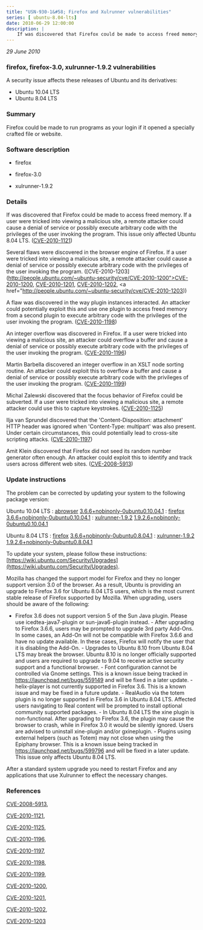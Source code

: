 ```yaml
---
title: "USN-930-1&#58; Firefox and Xulrunner vulnerabilities"
series: [ ubuntu-8.04-lts]
date: 2010-06-29 12:00:00
description: |
    If was discovered that Firefox could be made to access freed memory. If a user were tricked into viewing a malicious site, a remote attacker could cause a denial of service or possibly execute arbitrary code with the privileges of the user invoking the program. This issue only affected Ubuntu 8.04 LTS. ([CVE-2010-1121](http://people.ubuntu.com/~ubuntu-security/cve/CVE-2010-1121))
--- 
```

 
 

*29 June 2010*

### firefox, firefox-3.0, xulrunner-1.9.2 vulnerabilities

A security issue affects these releases of Ubuntu and its derivatives:

* Ubuntu 10.04 LTS
* Ubuntu 8.04 LTS

### Summary

Firefox could be made to run programs as your login if it opened a specially crafted file or website.

### Software description

* firefox 

* firefox-3.0 

* xulrunner-1.9.2 

### Details

If was discovered that Firefox could be made to access freed memory. If a user were tricked into viewing a malicious site, a remote attacker could cause a denial of service or possibly execute arbitrary code with the privileges of the user invoking the program. This issue only affected Ubuntu 8.04 LTS. ([CVE-2010-1121](http://people.ubuntu.com/~ubuntu-security/cve/CVE-2010-1121))

Several flaws were discovered in the browser engine of Firefox. If a user were tricked into viewing a malicious site, a remote attacker could cause a denial of service or possibly execute arbitrary code with the privileges of the user invoking the program. ([CVE-2010-1203](http://people.ubuntu.com/~ubuntu-security/cve/CVE-2010-1200">CVE-2010-1200</a>, <a href="http://people.ubuntu.com/~ubuntu-security/cve/CVE-2010-1201">CVE-2010-1201</a>, <a href="http://people.ubuntu.com/~ubuntu-security/cve/CVE-2010-1202">CVE-2010-1202</a>, <a href="http://people.ubuntu.com/~ubuntu-security/cve/CVE-2010-1203))

A flaw was discovered in the way plugin instances interacted. An attacker could potentially exploit this and use one plugin to access freed memory from a second plugin to execute arbitrary code with the privileges of the user invoking the program. ([CVE-2010-1198](http://people.ubuntu.com/~ubuntu-security/cve/CVE-2010-1198))

An integer overflow was discovered in Firefox. If a user were tricked into viewing a malicious site, an attacker could overflow a buffer and cause a denial of service or possibly execute arbitrary code with the privileges of the user invoking the program. ([CVE-2010-1196](http://people.ubuntu.com/~ubuntu-security/cve/CVE-2010-1196))

Martin Barbella discovered an integer overflow in an XSLT node sorting routine. An attacker could exploit this to overflow a buffer and cause a denial of service or possibly execute arbitrary code with the privileges of the user invoking the program. ([CVE-2010-1199](http://people.ubuntu.com/~ubuntu-security/cve/CVE-2010-1199))

Michal Zalewski discovered that the focus behavior of Firefox could be subverted. If a user were tricked into viewing a malicious site, a remote attacker could use this to capture keystrokes. ([CVE-2010-1125](http://people.ubuntu.com/~ubuntu-security/cve/CVE-2010-1125))

Ilja van Sprundel discovered that the &#39;Content-Disposition: attachment&#39; HTTP header was ignored when &#39;Content-Type: multipart&#39; was also present. Under certain circumstances, this could potentially lead to cross-site scripting attacks. ([CVE-2010-1197](http://people.ubuntu.com/~ubuntu-security/cve/CVE-2010-1197))

Amit Klein discovered that Firefox did not seed its random number generator often enough. An attacker could exploit this to identify and track users across different web sites. ([CVE-2008-5913](http://people.ubuntu.com/~ubuntu-security/cve/CVE-2008-5913)) 

### Update instructions

The problem can be corrected by updating your system to the following package version:

Ubuntu 10.04 LTS
 : [abrowser](https://launchpad.net/ubuntu/+source/firefox) <span> [3.6.6+nobinonly-0ubuntu0.10.04.1](https://launchpad.net/ubuntu/+source/firefox/3.6.6+nobinonly-0ubuntu0.10.04.1) </span> 
 : [firefox](https://launchpad.net/ubuntu/+source/firefox) <span> [3.6.6+nobinonly-0ubuntu0.10.04.1](https://launchpad.net/ubuntu/+source/firefox/3.6.6+nobinonly-0ubuntu0.10.04.1) </span> 
 : [xulrunner-1.9.2](https://launchpad.net/ubuntu/+source/xulrunner-1.9.2) <span> [1.9.2.6+nobinonly-0ubuntu0.10.04.1](https://launchpad.net/ubuntu/+source/xulrunner-1.9.2/1.9.2.6+nobinonly-0ubuntu0.10.04.1) </span> 

Ubuntu 8.04 LTS
 : [firefox](https://launchpad.net/ubuntu/+source/firefox-3.0) <span> [3.6.6+nobinonly-0ubuntu0.8.04.1](https://launchpad.net/ubuntu/+source/firefox-3.0/3.6.6+nobinonly-0ubuntu0.8.04.1) </span> 
 : [xulrunner-1.9.2](https://launchpad.net/ubuntu/+source/xulrunner-1.9.2) <span> [1.9.2.6+nobinonly-0ubuntu0.8.04.1](https://launchpad.net/ubuntu/+source/xulrunner-1.9.2/1.9.2.6+nobinonly-0ubuntu0.8.04.1) </span> 

To update your system, please follow these instructions: [https://wiki.ubuntu.com/Security/Upgrades](https://wiki.ubuntu.com/Security/Upgrades).

Mozilla has changed the support model for Firefox and they no longer support version 3.0 of the browser. As a result, Ubuntu is providing an upgrade to Firefox 3.6 for Ubuntu 8.04 LTS users, which is the most current stable release of Firefox supported by Mozilla. When upgrading, users should be aware of the following:

- Firefox 3.6 does not support version 5 of the Sun Java plugin. Please use icedtea-java7-plugin or sun-java6-plugin instead. - After upgrading to Firefox 3.6.6, users may be prompted to upgrade 3rd party Add-Ons. In some cases, an Add-On will not be compatible with Firefox 3.6.6 and have no update available. In these cases, Firefox will notify the user that it is disabling the Add-On. - Upgrades to Ubuntu 8.10 from Ubuntu 8.04 LTS may break the browser. Ubuntu 8.10 is no longer officially supported and users are required to upgrade to 9.04 to receive active security support and a functional browser. - Font configuration cannot be controlled via Gnome settings. This is a known issue being tracked in https://launchpad.net/bugs/559149 and will be fixed in a later update. - helix-player is not currently supported in Firefox 3.6. This is a known issue and may be fixed in a future update. - RealAudio via the totem plugin is no longer supported in Firefox 3.6 in Ubuntu 8.04 LTS. Affected users navigating to Real content will be prompted to install optional community supported packages. - In Ubuntu 8.04 LTS the xine plugin is non-functional. After upgrading to Firefox 3.6, the plugin may cause the browser to crash, while in Firefox 3.0 it would be silently ignored. Users are advised to uninstall xine-plugin and/or gxineplugin. - Plugins using external helpers (such as Totem) may not close when using the Epiphany browser. This is a known issue being tracked in https://launchpad.net/bugs/599796 and will be fixed in a later update. This issue only affects Ubuntu 8.04 LTS.

After a standard system upgrade you need to restart Firefox and any applications that use Xulrunner to effect the necessary changes. 

### References

 
 [CVE-2008-5913](http://people.ubuntu.com/~ubuntu-security/cve/CVE-2008-5913), 

 [CVE-2010-1121](http://people.ubuntu.com/~ubuntu-security/cve/CVE-2010-1121), 

 [CVE-2010-1125](http://people.ubuntu.com/~ubuntu-security/cve/CVE-2010-1125), 

 [CVE-2010-1196](http://people.ubuntu.com/~ubuntu-security/cve/CVE-2010-1196), 

 [CVE-2010-1197](http://people.ubuntu.com/~ubuntu-security/cve/CVE-2010-1197), 

 [CVE-2010-1198](http://people.ubuntu.com/~ubuntu-security/cve/CVE-2010-1198), 

 [CVE-2010-1199](http://people.ubuntu.com/~ubuntu-security/cve/CVE-2010-1199), 

 [CVE-2010-1200](http://people.ubuntu.com/~ubuntu-security/cve/CVE-2010-1200), 

 [CVE-2010-1201](http://people.ubuntu.com/~ubuntu-security/cve/CVE-2010-1201), 

 [CVE-2010-1202](http://people.ubuntu.com/~ubuntu-security/cve/CVE-2010-1202), 

 [CVE-2010-1203](http://people.ubuntu.com/~ubuntu-security/cve/CVE-2010-1203)
 

